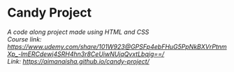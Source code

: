 # Candy Project
*A code along project made using HTML and CSS <br>
Course link: https://www.udemy.com/share/101W923@GPSFp4ebFHuG5PpNkBXVrPtnmXp_-lmERCdewj4SRH4hn3r8CeUiwNUjqQvxtLbqjg==/ <br>
Link: https://aimanaisha.github.io/candy-project/*
